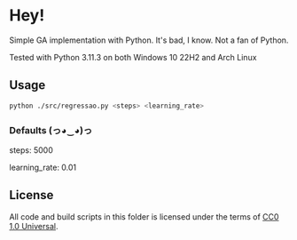 # Hey!

Simple GA implementation with Python. It's bad, I know. Not a fan of Python.

Tested with Python 3.11.3 on both Windows 10 22H2 and Arch Linux

## Usage

```bash
python ./src/regressao.py <steps> <learning_rate>
```

### Defaults (っ◕‿◕)っ

steps: 5000

learning_rate: 0.01

## License

All code and build scripts in this folder is licensed under the terms of [CC0 1.0 Universal](https://creativecommons.org/publicdomain/zero/1.0/).
